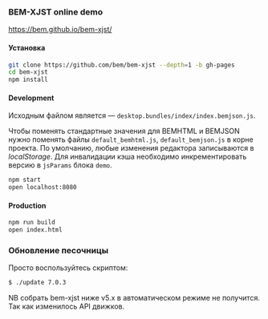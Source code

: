### BEM-XJST online demo
https://bem.github.io/bem-xjst/

#### Установка
```bash
git clone https://github.com/bem/bem-xjst --depth=1 -b gh-pages
cd bem-xjst
npm install
```

#### Development
Исходным файлом является — `desktop.bundles/index/index.bemjson.js`.

Чтобы поменять стандартные значения для BEMHTML и BEMJSON нужно поменять файлы `default_bemhtml.js`, `default_bemjson.js` в корне проекта. По умолчанию, любые изменения редактора записываются в *localStorage*. Для инвалидации кэша необходимо инкрементировать версию в `jsParams` блока `demo`.

```bash
npm start
open localhost:8080
```

#### Production
```bash
npm run build
open index.html
```

### Обновление песочницы

Просто воспользуйтесь скриптом:
```bash
$ ./update 7.0.3
```

NB собрать bem-xjst ниже v5.x в автоматическом режиме не получится. Так как изменилось API движков.
